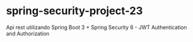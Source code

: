 # spring-security-project-23
Api rest utilizando Spring Boot 3 + Spring Security 6 - JWT Authentication and Authorization
